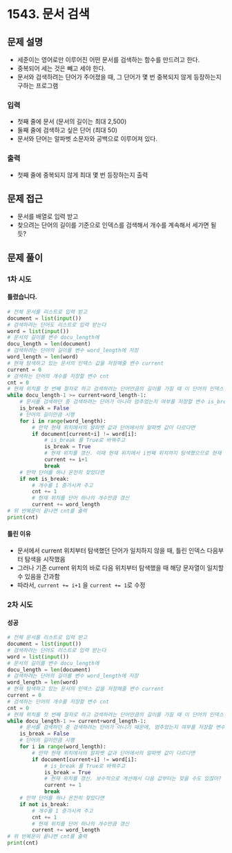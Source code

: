 # 1543. 문서 검색
## 문제 설명
* 세준이는 영어로만 이루어진 어떤 문서를 검색하는 함수를 만드려고 한다.
* 중복되어 세는 것은 빼고 세야 한다.
* 문서와 검색하려는 단어가 주어졌을 때, 그 단어가 몇 번 중복되지 않게 등장하는지 구하는 프로그램
### 입력
* 첫째 줄에 문서 (문서의 길이는 최대 2,500)
* 둘째 줄에 검색하고 싶은 단어 (최대 50)
* 문서와 단어는 알파벳 소문자와 공백으로 이루어져 있다.
### 출력
* 첫째 줄에 중복되지 않게 최대 몇 번 등장하는지 출력
## 문제 접근
* 문서를 배열로 입력 받고
* 찾으려는 단어의 길이를 기준으로 인덱스를 검색해서 개수를 계속해서 세가면 될 듯?
## 문제 풀이
### 1차 시도
#### 틀렸습니다.
```python
# 전체 문서를 리스트로 입력 받고
document = list(input())
# 검색하려는 단어도 리스트로 입력 받는다
word = list(input())
# 문서의 길이를 변수 docu_length에
docu_length = len(document)
# 검색하려는 단어의 길이를 변수 word_length에 저장
word_length = len(word)
# 현재 탐색하고 있는 문서의 인덱스 값을 저장해줄 변수 current
current = 0
# 검색하는 단어의 개수를 저장할 변수 cnt
cnt = 0
# 현재 위치를 첫 번째 철자로 하고 검색하려는 단어만큼의 길이를 가질 때 이 단어의 인덱스 값이 문서 전체의 인덱스 값을 벗어나지 않는다면 계속 시행
while docu_length-1 >= current+word_length-1:
    # 문서를 검색하던 중 검색하려는 단어가 아니라 멈추었는지 여부를 저장할 변수 is_break
    is_break = False
    # 단어의 길이만큼 시행
    for i in range(word_length):
        # 만약 현재 위치에서의 알파벳 값과 단어에서의 알파벳 값이 다르다면
        if document[current+i] != word[i]:
            # is_break 를 True로 바꿔주고
            is_break = True
            # 현재 위치를 갱신. 이때 현재 위치에서 i번째 위치까지 탐색했으므로 현재 위치에서 i+1번째의 값으로 바꿔준다.
            current += i+1
            break
    # 만약 단어를 하나 온전히 찾았다면
    if not is_break:
        # 개수를 1 증가시켜 주고
        cnt += 1
        # 현재 위치를 단어 하나의 개수만큼 갱신
        current += word_length
# 위 반복문이 끝나면 cnt를 출력
print(cnt)
```
#### 틀린 이유
* 문서에서 current 위치부터 탐색했던 단어가 일치하지 않을 때, 틀린 인덱스 다음부터 탐색을 시작했음
* 그러나 기존 current 위치의 바로 다음 위치부터 탐색했을 때 해당 문자열이 일치할 수 있음을 간과함
* 따라서, `current += i+1` 을 `current += 1`로 수정
### 2차 시도
#### 성공
```python
# 전체 문서를 리스트로 입력 받고
document = list(input())
# 검색하려는 단어도 리스트로 입력 받는다
word = list(input())
# 문서의 길이를 변수 docu_length에
docu_length = len(document)
# 검색하려는 단어의 길이를 변수 word_length에 저장
word_length = len(word)
# 현재 탐색하고 있는 문서의 인덱스 값을 저장해줄 변수 current
current = 0
# 검색하는 단어의 개수를 저장할 변수 cnt
cnt = 0
# 현재 위치를 첫 번째 철자로 하고 검색하려는 단어만큼의 길이를 가질 때 이 단어의 인덱스 값이 문서 전체의 인덱스 값을 벗어나지 않는다면 계속 시행
while docu_length-1 >= current+word_length-1:
    # 문서를 검색하던 중 검색하려는 단어가 아니기 때문에, 멈추었는지 여부를 저장할 변수 is_break
    is_break = False
    # 단어의 길이만큼 시행
    for i in range(word_length):
        # 만약 현재 위치에서의 알파벳 값과 단어에서의 알파벳 값이 다르다면
        if document[current+i] != word[i]:
            # is_break 를 True로 바꿔주고
            is_break = True
            # 현재 위치를 갱신. 보수적으로 계산해서 다음 값부터는 맞을 수도 있잖아? 그래서 +1
            current += 1
            break
    # 만약 단어를 하나 온전히 찾았다면
    if not is_break:
        # 개수를 1 증가시켜 주고
        cnt += 1
        # 현재 위치를 단어 하나의 개수만큼 갱신
        current += word_length
# 위 반복문이 끝나면 cnt를 출력
print(cnt)
```